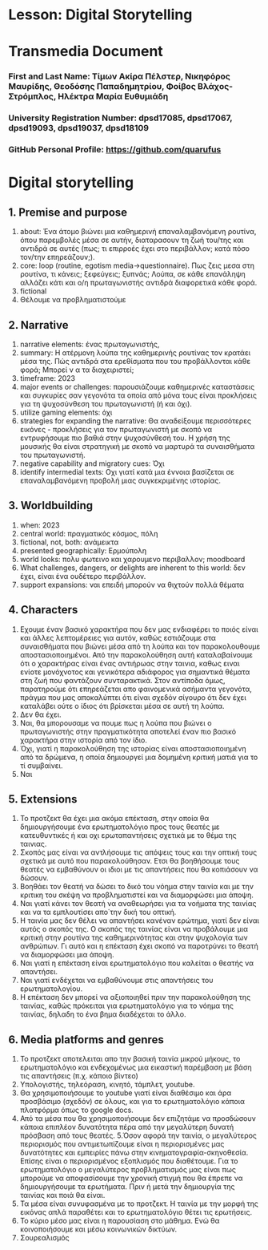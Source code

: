 # Lesson: Digital Storytelling
# Transmedia Document

### First and Last Name: Τίμων Ακίρα Πέλστερ, Νικηφόρος Μαυρίδης, Θεοδόσης Παπαδημητρίου, Φοίβος Βλάχος-Στρόμπλος, Ηλέκτρα Μαρία Ευθυμιάδη
### University Registration Number: dpsd17085, dpsd17067, dpsd19093, dpsd19037, dpsd18109
### GitHub Personal Profile: https://github.com/quarufus


# Digital storytelling 

## 1. Premise and purpose
1. about: Ένα άτομο βιώνει μια καθημερινή επαναλαμβανόμενη ρουτίνα, όπου παρεμβολές μέσα σε αυτήν, διαταρασουν τη ζωή του/της και αντιδρά σε αυτές (πως; τι επιρροές έχει στο περιβάλλον; κατά πόσο τον/την επηρεάζουν;).
2. core: loop (routine, egotism media->questionnaire). Πως ζεις μεσα στη ρουτίνα, τι κάνεις; ξεφεύγεις; ξυπνάς; Λούπα, σε κάθε επανάληψη αλλάζει κάτι και ο/η πρωταγωνιστής αντιδρά διαφορετικά κάθε φορά.
3. fictional
4. Θέλουμε να προβληματιστούμε
## 2. Narrative
1. narrative elements: ένας πρωταγωνιστής, 
2. summary:  Η ατέρμονη λούπα της καθημερινής ρουτίνας τον κρατάει μέσα της. Πώς αντιδρά στα ερεθίσματα που του προβάλλονται κάθε φορά; Μπορεί ν α τα διαχειριστεί; 
3. timeframe: 2023
4. major events or challenges: παρουσιάζουμε καθημερινές καταστάσεις και συγκυρίες σαν γεγονότα τα οποία από μόνα τους είναι προκλήσεις για τη ψυχοσύνθεση του πρωταγωνιστή (ή και όχι).
5. utilize gaming elements: όχι
6. strategies for expanding the narrative: Θα αναδείξουμε περισσότερες εικόνες - προκλήσεις για τον πρωταγωνιστή με σκοπό να εντρυφήσουμε πιο βαθιά στην ψυχοσύνθεσή του. Η χρήση της μουσικής θα είναι στρατηγική με σκοπό να μαρτυρά τα συναισθήματα του πρωταγωνιστή.
7. negative capability and migratory cues: Όχι
8. identify intermedial texts: Οχι γιατί κατά μια έννοια βασίζεται σε  επαναλαμβανόμενη προβολή μιας συγκεκριμένης ιστορίας.

## 3. Worldbuilding
1. when: 2023
2. central world: πραγματικός κόσμος, πόλη
3. fictional, not, both: ανάμεικτα
4. presented geographically: Ερμούπολη
5. world looks: πολυ φωτεινο και χαρουμενο περιβαλλον; moodboard
6. What challenges, dangers, or delights are inherent to this world: δεν έχει, είναι ένα ουδέτερο περιβάλλον.
7. support expansions: ναι επειδή μπορούν να θιχτούν πολλά θέματα

## 4. Characters
1. Εχουμε έναν βασικό χαρακτήρα που δεν μας ενδιαφέρει το ποιός είναι και άλλες λεπτομέρειες για αυτόν, καθώς εστιάζουμε στα συναισθήματα που βιώνει μέσα από τη λούπα και τον παρακολουθουμε αποστασιοποιημένοι. Από την παρακολούθηση αυτή καταλαβαίνουμε ότι ο χαρακτήρας είναι ένας αντιήρωας στην ταινια, καθως ειναι ενίοτε μονόχνοτος και γενικότερα αδιάφορος για σημαντικά θέματα στη ζωή που φαντάζουν συνταρακτικά. Στον αντίποδα όμως, παρατηρούμε ότι επηρεάζεται απο φαινομενικά ασήμαντα γεγονότα, πράγμα που μας αποκαλύπτει ότι είναι σχεδόν σίγουρο ότι δεν έχει καταλάβει ούτε ο ίδιος ότι βρίσκεται μέσα σε αυτή τη λούπα. 
2. Δεν θα έχει.
3. Ναι, θα μπορουσαμε να πουμε πως η λούπα που βιώνει ο πρωταγωνιστής στην πραγματικότητα αποτελεί  έναν πιο βασικό χαρακτήρα στην ιστορία από τον ίδιο.
4. Όχι, γιατί η παρακολούθηση της ιστορίας είναι αποστασιοποιημένη από τα δρώμενα, η οποία δημιουργεί μια δομημένη κριτική ματιά για το τί συμβαίνει.
5. Ναι

## 5. Extensions
1. Το προτζεκτ θα έχει μια ακόμα επέκταση, στην οποία θα δημιουργήσουμε ένα ερωτηματολόγιο προς τους θεατές με κατευθυντικές ή και οχι ερωταπαντήσεις σχετικά με το θέμα της ταινιας.
2. Σκοπός μας είναι να αντλήσουμε τις απόψεις τους και την οπτική τους σχετικά με αυτό που παρακολούθησαν. Ετσι θα βοηθήσουμε τους θεατές να εμβαθύνουν οι ιδιοι με τις απαντήσεις που θα κοπιάσουν να δώσουν.
3. Βοηθάει τον θεατή να δώσει το δικό του νόημα στην ταινία και με την κριτικη του σκέψη να προβληματιστεί και να διαμορφώσει μια άποψη. 
4. Ναι γιατί κάνει τον θεατή να αναθεωρήσει για τα νοήματα της ταινίας και να τα εμπλουτίσει απο΄την δική του οπτική.
5. Η ταινία μας δεν θέλει να απαντήσει κανέναν ερώτημα, γιατί δεν είναι αυτός ο σκοπός της. Ο σκοπός της ταινίας είναι να προβάλουμε μια κριτική στην ρουτίνα της καθημερινότητας και στην ψυχολογία των ανθρώπων. Γι αυτό και η επέκταση έχει σκοπό να παροτρύνει το θεατή να διαμορφώσει μια άποψη. 
6. Ναι γιατί η επέκταση είναι ερωτηματολόγιο που καλείται ο θεατής να απαντήσει.
7. Ναι γιατί ενδέχεται να εμβαθύνουμε στις απαντήσεις του ερωτηματολογίου.
8. Η επέκταση δεν μπορεί να αξιοποιηθεί πριν την παρακολούθηση της ταινίας, καθώς πρόκειται για ερωτηματολόγιο για το νόημα της ταινίας, δηλαδη το ένα βημα διαδέχεται το άλλο.

## 6. Media platforms and genres
1. Το προτζεκτ αποτελειται απο την βασική ταινία μικρού μήκους, το ερωτηματολόγιο και ενδεχομένως μια εικαστική παρέμβαση με βάση τις απαντήσεις (π.χ. κάποιο βίντεο)
2. Υπολογιστής, τηλεόραση, κινητό, τάμπλετ, youtube.
3. Θα χρησιμοποιήσουμε το youtube γιατί είναι διαθέσιμο και άρα προσβάσιμο (σχεδόν) σε όλους, και για το ερωτηματολόγιο κάποια πλατφόρμα όπως το google docs.
4. Από τα μέσα που θα χρησιμοποιήσουμε δεν επιζητάμε να προσδώσουν κάποια επιπλέον δυνατότητα πέρα από την μεγαλύτερη δυνατή πρόσβαση από τους θεατές.
5.Όσον αφορά την ταινία, ο μεγαλύτερος περιορισμός που αντιμετωπίζουμε είναι η περιορισμένες μας δυνατότητες και εμπειρίες πάνω στην κινηματογραφία-σκηνοθεσία. Επίσης είναι ο περιορισμένος εξοπλισμός που διαθέτουμε. Για το ερωτηματολόγιο ο μεγαλύτερος προβληματισμός μας είναι πως μπορούμε να αποφασίσουμε την χρονική στιγμή που θα έπρεπε να δημιουργήσουμε τα ερωτήματα. Πριν ή μετά την δημιουργία της ταινίας και ποιά θα είναι.
6. Τα μέσα είναι συνυφασμένα με το προτζεκτ. Η ταινία με την μορφή της εικόνας απλά παραθέτει και το ερωτηματολόγιο θέτει τις ερωτήσεις.
7. Το κύριο μέσο μας είναι η παρουσίαση στο μάθημα. Ενώ θα κοινοποιήσουμε και μέσω κοινωνικών δικτύων.
8. Σουρεαλισμός

